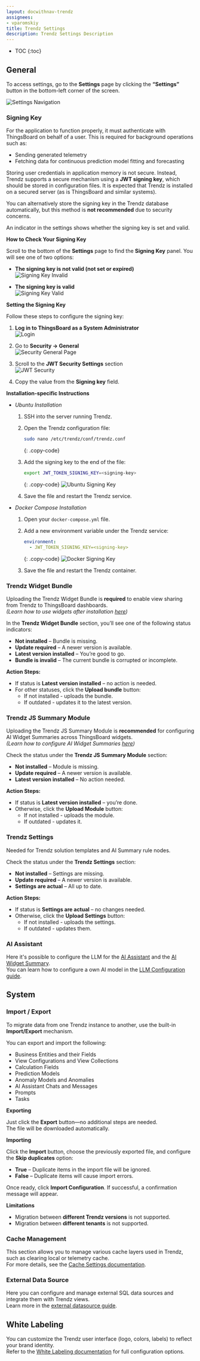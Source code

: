 ```yaml
---
layout: docwithnav-trendz
assignees:
- vparomskiy
title: Trendz Settings
description: Trendz Settings Description
---
```


* TOC
{:toc}

## General

To access settings, go to the **Settings** page by clicking the **“Settings”** button in the bottom-left corner of the screen.

![Settings Navigation](/images/trendz/signing-key-1.png)

### Signing Key

For the application to function properly, it must authenticate with ThingsBoard on behalf of a user. This is required 
for background operations such as:

- Sending generated telemetry
- Fetching data for continuous prediction model fitting and forecasting

Storing user credentials in application memory is not secure. Instead, Trendz supports a secure mechanism using a 
**JWT signing key**, which should be stored in configuration files. It is expected that Trendz is installed on a 
secured server (as is ThingsBoard and similar systems).

You can alternatively store the signing key in the Trendz database automatically, but this method is **not recommended** due to security concerns.

An indicator in the settings shows whether the signing key is set and valid.

**How to Check Your Signing Key**

Scroll to the bottom of the **Settings** page to find the **Signing Key** panel. You will see one of two options:

- **The signing key is not valid (not set or expired)**  
  ![Signing Key Invalid](/images/trendz/signing-key-2.png)

- **The signing key is valid**  
  ![Signing Key Valid](/images/trendz/signing-key-3.png)

**Setting the Signing Key**

Follow these steps to configure the signing key:

1. **Log in to ThingsBoard as a System Administrator**  
   ![Login](/images/trendz/signing-key-4.png)

2. Go to **Security → General**  
   ![Security General Page](/images/trendz/signing-key-5.png)

3. Scroll to the **JWT Security Settings** section  
   ![JWT Security](/images/trendz/signing-key-6.png)

4. Copy the value from the **Signing key** field.

**Installation-specific Instructions**
- *Ubuntu Installation*

  1. SSH into the server running Trendz.

  2. Open the Trendz configuration file:

     ```bash
     sudo nano /etc/trendz/conf/trendz.conf
     ```
     {: .copy-code}

  3. Add the signing key to the end of the file:

     ```bash
     export JWT_TOKEN_SIGNING_KEY=<signing-key>
     ```
     {: .copy-code}
     ![Ubuntu Signing Key](/images/trendz/signing-key-7.png)

  4. Save the file and restart the Trendz service.


- *Docker Compose Installation*
  1. Open your `docker-compose.yml` file.

  2. Add a new environment variable under the Trendz service:

     ```yaml
     environment:
       - JWT_TOKEN_SIGNING_KEY=<signing-key>
     ```
     {: .copy-code}
     ![Docker Signing Key](/images/trendz/signing-key-8.png)

  3. Save the file and restart the Trendz container.


### Trendz Widget Bundle

Uploading the Trendz Widget Bundle is **required** to enable view sharing from Trendz to ThingsBoard dashboards.  
*(Learn how to use widgets after installation [here](/docs/trendz/embed-visuals))*

In the **Trendz Widget Bundle** section, you’ll see one of the following status indicators:

- **Not installed** – Bundle is missing.
- **Update required** – A newer version is available.
- **Latest version installed** – You’re good to go.
- **Bundle is invalid** – The current bundle is corrupted or incomplete.

**Action Steps:**

- If status is **Latest version installed** – no action is needed.
- For other statuses, click the **Upload bundle** button:
    - If not installed - uploads the bundle.
    - If outdated - updates it to the latest version.

### Trendz JS Summary Module

Uploading the Trendz JS Summary Module is **recommended** for configuring AI Widget Summaries across ThingsBoard widgets.  
*(Learn how to configure AI Widget Summaries [here](/docs/trendz/ai-widget-summary))*

Check the status under the **Trendz JS Summary Module** section:

- **Not installed** – Module is missing.
- **Update required** – A newer version is available.
- **Latest version installed** – No action needed.

**Action Steps:**

- If status is **Latest version installed** – you’re done.
- Otherwise, click the **Upload Module** button:
    - If not installed - uploads the module.
    - If outdated - updates it.

### Trendz Settings

Needed for Trendz solution templates and AI Summary rule nodes.

Check the status under the **Trendz Settings** section:

- **Not installed** – Settings are missing.
- **Update required** – A newer version is available.
- **Settings are actual** – All up to date.

**Action Steps:**

- If status is **Settings are actual** – no changes needed.
- Otherwise, click the **Upload Settings** button:
    - If not installed - uploads the settings.
    - If outdated - updates them.

### AI Assistant

Here it's possible to configure the LLM for the [AI Assistant](/docs/trendz/ai-assistance-overview) and the [AI Widget Summary](/docs/trendz/ai-widget-summary).  
You can learn how to configure a own AI model in the [LLM Configuration guide](/docs/trendz/custom-ai-model-configuration/).

## System
### Import / Export

To migrate data from one Trendz instance to another, use the built-in **Import/Export** mechanism.

You can export and import the following:

- Business Entities and their Fields
- View Configurations and View Collections
- Calculation Fields
- Prediction Models
- Anomaly Models and Anomalies
- AI Assistant Chats and Messages
- Prompts
- Tasks
 
**Exporting**

Just click the **Export** button—no additional steps are needed.  
The file will be downloaded automatically.

**Importing**

Click the **Import** button, choose the previously exported file, and configure the **Skip duplicates** option:
- **True** – Duplicate items in the import file will be ignored.
- **False** – Duplicate items will cause import errors.

Once ready, click **Import Configuration**. If successful, a confirmation message will appear.

**Limitations**
- Migration between **different Trendz versions** is not supported.
- Migration between **different tenants** is not supported.

### Cache Management

This section allows you to manage various cache layers used in Trendz, such as clearing local or telemetry cache.  
For more details, see the [Cache Settings documentation](/docs/trendz/cache-settings).

### External Data Source

Here you can configure and manage external SQL data sources and integrate them with Trendz views.  
Learn more in the [external datasource guide](/docs/trendz/mix-sql-datasource).

## White Labeling

You can customize the Trendz user interface (logo, colors, labels) to reflect your brand identity.  
Refer to the [White Labeling documentation](/docs/trendz/white-labeling) for full configuration options.
